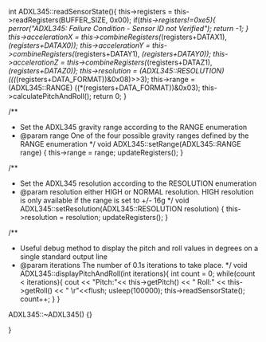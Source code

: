 int ADXL345::readSensorState(){
	this->registers = this->readRegisters(BUFFER_SIZE, 0x00);
	if(*this->registers!=0xe5){
		perror("ADXL345: Failure Condition - Sensor ID not Verified");
		return -1;
	}
	this->accelerationX = this->combineRegisters(*(registers+DATAX1), *(registers+DATAX0));
	this->accelerationY = this->combineRegisters(*(registers+DATAY1), *(registers+DATAY0));
	this->accelerationZ = this->combineRegisters(*(registers+DATAZ1), *(registers+DATAZ0));
	this->resolution = (ADXL345::RESOLUTION) (((*(registers+DATA_FORMAT))&0x08)>>3);
	this->range = (ADXL345::RANGE) ((*(registers+DATA_FORMAT))&0x03);
	this->calculatePitchAndRoll();
	return 0;
}

/**
 * Set the ADXL345 gravity range according to the RANGE enumeration
 * @param range One of the four possible gravity ranges defined by the RANGE enumeration
 */
void ADXL345::setRange(ADXL345::RANGE range) {
	this->range = range;
	updateRegisters();
}

/**
 * Set the ADXL345 resolution according to the RESOLUTION enumeration
 * @param resolution either HIGH or NORMAL resolution. HIGH resolution is only available if the range is set to +/- 16g
 */
void ADXL345::setResolution(ADXL345::RESOLUTION resolution) {
	this->resolution = resolution;
	updateRegisters();
}

/**
 * Useful debug method to display the pitch and roll values in degrees on a single standard output line
 * @param iterations The number of 0.1s iterations to take place.
 */
void ADXL345::displayPitchAndRoll(int iterations){
	int count = 0;
	while(count < iterations){
	      cout << "Pitch:"<< this->getPitch() << " Roll:" << this->getRoll() << "     \r"<<flush;
	      usleep(100000);
	      this->readSensorState();
	      count++;
	}
}

ADXL345::~ADXL345() {}

}
